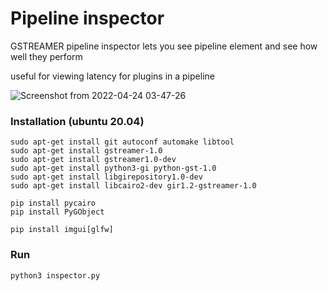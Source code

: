 # Pipeline inspector

GSTREAMER pipeline inspector lets you see pipeline element and see how well they perform 

useful for viewing latency for plugins in a pipeline

![Screenshot from 2022-04-24 03-47-26](https://user-images.githubusercontent.com/7438866/164950979-62d6cd0e-4c5a-4f43-b6f2-49010bc39648.png)


### Installation (ubuntu 20.04)

```
sudo apt-get install git autoconf automake libtool
sudo apt-get install gstreamer-1.0
sudo apt-get install gstreamer1.0-dev
sudo apt-get install python3-gi python-gst-1.0 
sudo apt-get install libgirepository1.0-dev
sudo apt-get install libcairo2-dev gir1.2-gstreamer-1.0

pip install pycairo
pip install PyGObject

pip install imgui[glfw]
```


### Run 
```
python3 inspector.py 
```
